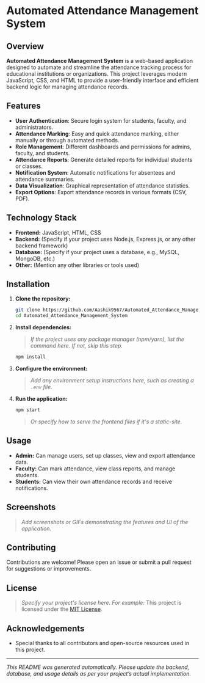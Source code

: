 # Automated Attendance Management System

## Overview

**Automated Attendance Management System** is a web-based application designed to automate and streamline the attendance tracking process for educational institutions or organizations. This project leverages modern JavaScript, CSS, and HTML to provide a user-friendly interface and efficient backend logic for managing attendance records.

## Features

- **User Authentication**: Secure login system for students, faculty, and administrators.
- **Attendance Marking**: Easy and quick attendance marking, either manually or through automated methods.
- **Role Management**: Different dashboards and permissions for admins, faculty, and students.
- **Attendance Reports**: Generate detailed reports for individual students or classes.
- **Notification System**: Automatic notifications for absentees and attendance summaries.
- **Data Visualization**: Graphical representation of attendance statistics.
- **Export Options**: Export attendance records in various formats (CSV, PDF).

## Technology Stack

- **Frontend:** JavaScript, HTML, CSS
- **Backend:** (Specify if your project uses Node.js, Express.js, or any other backend framework)
- **Database:** (Specify if your project uses a database, e.g., MySQL, MongoDB, etc.)
- **Other:** (Mention any other libraries or tools used)

## Installation

1. **Clone the repository:**
   ```bash
   git clone https://github.com/Aashik9567/Automated_Attendance_Management_System.git
   cd Automated_Attendance_Management_System
   ```

2. **Install dependencies:**
   > _If the project uses any package manager (npm/yarn), list the command here. If not, skip this step._
   ```bash
   npm install
   ```

3. **Configure the environment:**
   > _Add any environment setup instructions here, such as creating a `.env` file._

4. **Run the application:**
   ```bash
   npm start
   ```
   > _Or specify how to serve the frontend files if it's a static-site._

## Usage

- **Admin:** Can manage users, set up classes, view and export attendance data.
- **Faculty:** Can mark attendance, view class reports, and manage students.
- **Students:** Can view their own attendance records and receive notifications.

## Screenshots

> _Add screenshots or GIFs demonstrating the features and UI of the application._

## Contributing

Contributions are welcome! Please open an issue or submit a pull request for suggestions or improvements.

## License

> _Specify your project's license here. For example:_
This project is licensed under the [MIT License](LICENSE).

## Acknowledgements

- Special thanks to all contributors and open-source resources used in this project.

---

_This README was generated automatically. Please update the backend, database, and usage details as per your project’s actual implementation._
